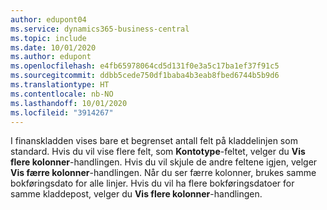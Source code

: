 ```yaml
---
author: edupont04
ms.service: dynamics365-business-central
ms.topic: include
ms.date: 10/01/2020
ms.author: edupont
ms.openlocfilehash: e4fb65978064cd5d131f0e3a5c17ba1ef37f91c5
ms.sourcegitcommit: ddbb5cede750df1baba4b3eab8fbed6744b5b9d6
ms.translationtype: HT
ms.contentlocale: nb-NO
ms.lasthandoff: 10/01/2020
ms.locfileid: "3914267"
---
```

I finanskladden vises bare et begrenset antall felt på kladdelinjen som standard. Hvis du vil vise flere felt, som **Kontotype**-feltet, velger du **Vis flere kolonner**-handlingen. Hvis du vil skjule de andre feltene igjen, velger **Vis færre kolonner**-handlingen. Når du ser færre kolonner, brukes samme bokføringsdato for alle linjer. Hvis du vil ha flere bokføringsdatoer for samme kladdepost, velger du **Vis flere kolonner**-handlingen.  
